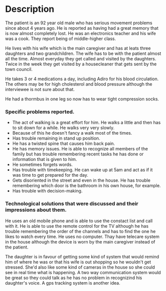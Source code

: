 # Description

The patient is an 92 year old male who has serious movement problems since about 4 years ago. He is reported as having had a great memory that is now almost completely lost. He was an electronics teacher and his wife was a cook. They report being of middle-higher class.

He lives with his wife which is the main caregiver and has at leats three daughters and two grandchildren. The wife has to be with the patient almost all the time. Almost everyday they get called and visited by the daughters. Twice in the week they get visited by a housecleaner that gets sent by the town council.

He takes 3 or 4 medications a day, including Adiro for his blood circulation. The others may be for high cholesterol and blood pressure although the interviewee is not sure about that.

He had a thormbus in one leg so now has to wear tight compression socks.


### Specific problems reported.
* The act of walking is a great effort for him. He walks a little and then has to sit down for a while. He walks very very slowly.
* Because of this he doesn't fancy a walk most of the times.
* Has trouble remaining in stand up position.
* He has a twisted spine that causes him back pain.
* He has memory issues. He is able to recognize all members of the family but has trouble remembering recent tasks he has done or information that is given to him.
* He sometimes forgets words.
* Has trouble with timekeeping. He can wake up at 5am and act as if it was time to get prepared for the day.
* Gets disoriented in the street and even in the house. He has trouble remembering which door is the bathroom in his own house, for example.
* Has trouble with decision-making.

### Technological solutions that were discussed and their impressions about them.

He uses an old mobile phone and is able to use the constact list and call with it. He is able to use the remote control for the TV although he has trouble remembering the order of the channels and has to find the one he likes to watch every time. He uses no computer. Thay have telecare system in the house although the device is worn by the main caregiver instead of the patient.

The daughter is in favour of getting some kind of system that would remind him 
of where he was or that his wife is out shopping so he wouldn't get stressed.
She'd also like some kind of cameras in the house so she could see in real time what is happening. A two way communication system would be great so they could talk as he has no problem in recognizind his daughter's voice. A gps tracking system is another idea.


